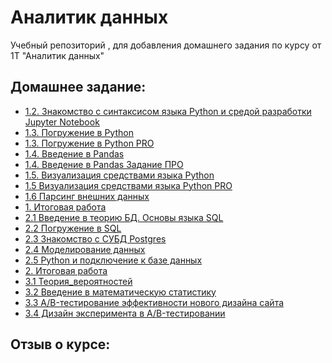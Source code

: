# Аналитик данных
Учебный репозиторий , для добавления домашнего задания по курсу от 1Т "Аналитик данных"

## Домашнее задание:
- [1.2. Знакомство с синтаксисом языка Python и средой разработки Jupyter Notebook](https://github.com/Rishat-Ver/1T_data_analyst/blob/main/homework/1.2%20Python_empty.ipynb)
- [1.3. Погружение в Python](https://github.com/Rishat-Ver/1T_data_analyst/blob/main/homework/1.3%20Python_empty.ipynb)
- [1.3. Погружение в Python PRO](https://github.com/Rishat-Ver/1T_data_analyst/blob/main/homework/1.3%20Python_empty_PRO.ipynb)
- [1.4. Введение в Pandas](https://github.com/Rishat-Ver/1T_data_analyst/blob/main/homework/1.4%20pandas_empty.ipynb)
- [1.4. Введение в Pandas Задание ПРО](https://github.com/Rishat-Ver/1T_data_analyst/tree/main/homework)
- [1.5. Визуализация средствами языка Python](https://github.com/Rishat-Ver/1T_data_analyst/blob/main/homework/1.5%20vizialization_empty.ipynb)
- [1.5 Визуализация средствами языка Python PRO](https://github.com/Rishat-Ver/1T_data_analyst/blob/main/homework/1.5%20visualization_PRO_empty.ipynb)
- [1.6 Парсинг внешних данных](https://github.com/Rishat-Ver/1T_data_analyst/blob/main/homework/1.6%20PARS_BASE_PRO_stud.ipynb)
- [1. Итоговая работа](https://github.com/Rishat-Ver/1T_data_analyst/blob/main/homework/1.%20Games_empty_pro.ipynb)
- [2.1 Введение в теорию БД. Основы языка SQL](https://github.com/Rishat-Ver/1T_data_analyst/blob/main/homework/2.1%20SQL.txt)
- [2.2 Погружение в SQL](https://github.com/Rishat-Ver/1T_data_analyst/blob/main/homework/2.2%20SQL.md)
- [2.3 Знакомство с СУБД Postgres](https://github.com/Rishat-Ver/1T_data_analyst/blob/main/homework/2.3%20SQL.md)
- [2.4 Моделирование данных](https://github.com/Rishat-Ver/1T_data_analyst/blob/main/homework/2.4%20SQL.md)
- [2.5 Python и подключение к базе данных](https://github.com/Rishat-Ver/1T_data_analyst/blob/main/homework/2.5_empty.ipynb)
- [2. Итоговая работа](https://github.com/Rishat-Ver/1T_data_analyst/blob/main/homework/2.%20final.ipynb)
- [3.1 Теория_вероятностей](https://github.com/Rishat-Ver/1T_data_analyst/blob/main/homework/3.1%20Теория_вероятностей.ipynb)
- [3.2 Введение в математическую статистику](https://github.com/Rishat-Ver/1T_data_analyst/blob/main/homework/3.2%20Введение%20в%20математическую%20статистику.ipynb)
- [3.3 A/B-тестирование эффективности нового дизайна сайта](https://github.com/Rishat-Ver/1T_data_analyst/blob/main/homework/3.3%20A_B_тестирование.ipynb)
- [3.4 Дизайн эксперимента в A/B-тестировании]()


## Отзыв о курсе:
